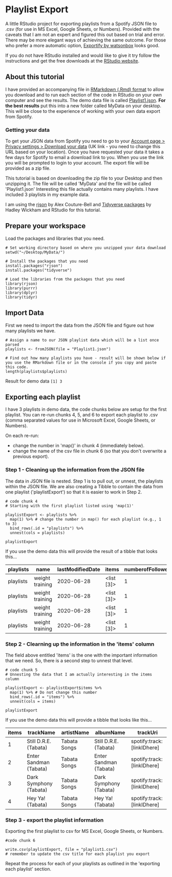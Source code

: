 # Playlist Export
A little RStudio project for exporting playlists from a Spotify JSON file to .csv (for use in MS Excel, Google Sheets, or Numbers). Provided with the caveats that I am not an expert and figured this out based on trial and error. There may be more elegant ways of achieving the same outcome. For those who prefer a more automatic option, [Exportify by watsonbox](https://github.com/watsonbox/exportify) looks good.

If you do not have RStudio installed and would like to give it try follow the instructions and get the free downloads at the [RStudio website](https://www.rstudio.com/products/rstudio/download/#download).

## About this tutorial

I have provided an accompanying file in [RMarkdown (.Rmd) format](../main/ExportFromSpotify.Rmd) to allow you download and to run each section of the code in RStudio on your own computer and see the results. The demo data file is called [Playlist1.json](../main/Playlist1.json). **For the best results** put this into a new folder called MyData on your desktop. This will be close to the experience of working with your own data export from Spotify. 

### Getting your data

To get your JSON data from Spotify you need to go to your [Account page > Privacy settings > Download your data](https://www.spotify.com/uk/account/privacy/ "Spotify UK Link") (UK link - you need to change this URL based on your location). Once you have requested your data it takes a few days for Spotify to email a download link to you. When you use the link you will be prompted to login to your account. The export file will be provided as a zip file. 

This tutorial is based on downloading the zip file to your Desktop and then unzipping it. The file will be called 'MyData' and the file will be called 'Playlist1.json' Interesting this file actually contains many playlists. I have included 3 playlists in my example data.

I am using the [rjson](https://github.com/alexcb/rjson) by Alex Couture-Bell and [Tidyverse packages](https://www.tidyverse.org/packages/) by Hadley Wickham and RStudio for this tutorial.


## Prepare your workspace

Load the packages and libraries that you need.

```{r setting up workspace}
# Set working directory based on where you unzipped your data download
setwd("~/Desktop/MyData/")

# Install the packages that you need
install.packages("rjson")
install.packages("tidyverse")

# Load the libraries from the packages that you need
library(rjson)
library(purrr)
library(dplyr)
library(tidyr)
```
## Import Data

First we need to import the data from the JSON file and figure out how many playlists we have.

```{r import data}
# Assign a name to our JSON playlist data which will be a list once parsed
playlists <- fromJSON(file = "Playlist1.json")

# Find out how many playlists you have - result will be shown below if you use the RMarkdown file or in the console if you copy and paste this code.
length(playlists$playlists)
```
Result for demo data
```[1] 3```

## Exporting each playlist

I have 3 playlists in demo data, the code chunks below are setup for the first playlist. You can re-run chunks 4, 5, and 6 to export each playlist to .csv (comma separated values for use in Microsoft Excel, Google Sheets, or Numbers). 

On each re-run: 
- change the number in 'map()' in chunk 4 (immediately below).
- change the name of the csv file in chunk 6 (so that you don't overwrite a previous export).

### Step 1 - Cleaning up the information from the JSON file

The data in JSON file is nested. Step 1 is to pull out, or unnest, the playlists within the JSON file. We are also creating a Tibble to contain the data from one playlist ('playlistExport') so that it is easier to work in Step 2.

```{r Step 1 - unnesting the data in the JSON file}
# code chunk 4
# Starting with the first playlist listed using 'map(1)'

playlistExport <- playlists %>%
  map(1) %>% # change the number in map() for each playlist (e.g., 1 to 3) 
  bind_rows(.id = "playlists") %>%
  unnest(cols = playlists)

playlistExport
```
If you use the demo data this will provide the result of a tibble that looks this...

| playlists | name            | lastModifiedDate | items      | numberofFollowers |
|-----------|-----------------|------------------|------------|-------------------|
| playlists | weight training | 2020-06-28       | <list [3]> | 1                 |
| playlists | weight training | 2020-06-28       | <list [3]> | 1                 |
| playlists | weight training | 2020-06-28       | <list [3]> | 1                 |
| playlists | weight training | 2020-06-28       | <list [3]> | 1                 |

### Step 2 - Clearning up the information in the 'items' column

The field above entitled 'items' is the one with the important information that we need. So, there is a second step to unnest that level.

```{r Step 2 - unnesting the information in the items column}
# code chunk 5
# Unnesting the data that I am actually interesting in the items column

playlistExport <- playlistExport$items %>%
  map(1) %>% # Do not change this number
  bind_rows(.id = "items") %>%
  unnest(cols = items)

playlistExport
```
If you use the demo data this will provide a tibble that looks like this...

| items | trackName              | artistName   | albumName              | trackUri                   |
|-------|------------------------|--------------|------------------------|----------------------------|
| 1     | Still D.R.E. (Tabata)  | Tabata Songs | Still D.R.E. (Tabata)  | spotify:track:[linkIDhere] |
| 2     | Enter Sandman (Tabata) | Tabata Songs | Enter Sandman (Tabata) | spotify:track:[linkIDhere] |
| 3     | Dark Symphony (Tabata) | Tabata Songs | Dark Symphony (Tabata) | spotify:track:[linkIDhere] |
| 4     | Hey Ya! (Tabata)       | Tabata Songs | Hey Ya! (Tabata)       | spotify:track:[linkIDhere] |

### Step 3 - export the playlist information

Exporting the first playlist to csv for MS Excel, Google Sheets, or Numbers.

```{r export to csv}
#code chunk 6

write.csv(playlistExport, file = "playlist1.csv") 
# remember to update the csv title for each playlist you export
```
Repeat the process for each of your playlists as outlined in the 'exporting each playlist' section.
